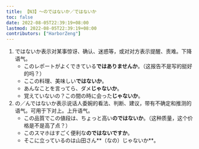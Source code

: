 ```yaml
---
title: 【N3】～のではないか／ではないか
toc: false
date: 2022-08-05T22:39:19+08:00
lastmod: 2022-08-05T22:39:19+08:00
contributors: ["HarborZeng"]
---
```


1. ではないか表示对某事惊讶、确认、迷惑等，或对对方表示提醒、责难。下降语气。
   - このレポートがよくできている**ではありませんか**。（这报告不是写的挺好的吗？）
   - ここの料理、美味しい**ではないか**。
   - あんなことを言ってら、ダメ**じゃないか**。
   - 覚えていないの？この間の時に会った**じゃないか**。
2. の／んではないか表示说话人委婉的看法、判断、建议，带有不确定和推测的语气。可用于下对上。上升语气。
   - この品質でこの値段は、ちょっと高い**のではないか**。（这种质量，这个价格是不是高了点？）
   - このスマホはすごく便利な**のではないですか**。
   - そこに立っているのは山田さん**（なの）じゃないか**。

